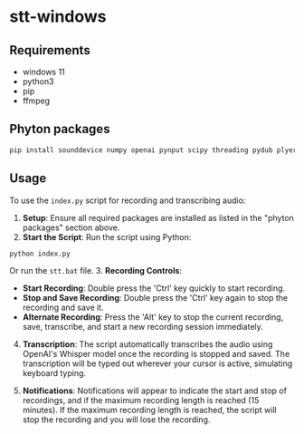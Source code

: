 # stt-windows

## Requirements

- windows 11
- python3
- pip
- ffmpeg

## Phyton packages

```powershell
pip install sounddevice numpy openai pynput scipy threading pydub plyer
```

## Usage

To use the `index.py` script for recording and transcribing audio:

1. **Setup**: Ensure all required packages are installed as listed in the "phyton packages" section above.
2. **Start the Script**: Run the script using Python:
  ```bash
  python index.py
  ```

  Or run the `stt.bat` file.
3. **Recording Controls**:
  - **Start Recording**: Double press the 'Ctrl' key quickly to start recording.
  - **Stop and Save Recording**: Double press the 'Ctrl' key again to stop the recording and save it.
  - **Alternate Recording**: Press the 'Alt' key to stop the current recording, save, transcribe, and start a new recording session immediately.

4. **Transcription**: The script automatically transcribes the audio using OpenAI's Whisper model once the recording is stopped and saved. The transcription will be typed out wherever your cursor is active, simulating keyboard typing.

5. **Notifications**: Notifications will appear to indicate the start and stop of recordings, and if the maximum recording length is reached (15 minutes). If the maximum recording length is reached, the script will stop the recording and you will lose the recording.
